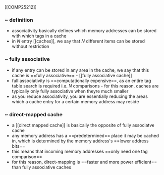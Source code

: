 [[COMP25212]]

### ~ definition
- associativity basically defines which memory addresses can be stored with which tags in a cache
- in $N$ entry [[caches]], we say that $N$ different items can be stored without restriction

### ~ fully associative
- if any entry can be stored in any area in the cache, we say that this cache is ==fully associative== - [[fully associative cache]]
- full associativity is ==computationally expensive==, as an entire tag table search is required i.e. $N$ comparisons - for this reason, caches are typically only fully associative when theyre much smaller
- as you reduce associativity, you are essentially reducing the areas which a cache entry for a certain memory address may reside

### ~ direct-mapped cache
- a [[direct mapped cache]] is basically the opposite of fully associatve cache
- any memory address has a ==predetermined== place it may be cached in, which is determined by the memory address's ==lower address bits==
- this means that incoming memory addresses ==only need one tag comparison==
- for this reason, direct-mapping is ==faster and more power efficient== than fully associative caches